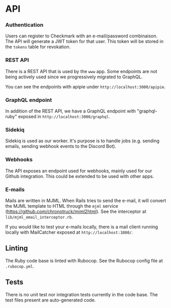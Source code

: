 # API

### Authentication

Users can register to Checkmark with an e-mail/password combinaison. The API will generate a JWT token for that user. This token will be stored in the `tokens` table for revokation.

### REST API

There is a REST API that is used by the `www` app. Some endpoints are not being actively used since we progressively migrated to GraphQL.

You can see the endpoints with apipie under `http://localhost:3000/apipie`.

### GraphQL endpoint

In addition of the REST API, we have a GraphQL endpoint with "graphql-ruby" exposed in `http://localhost:3000/graphql`.

### Sidekiq

Sidekiq is used as our worker. It's purpose is to handle jobs (e.g. sending emails, sending webhook events to the Discord Bot).

### Webhooks

The API exposes an endpoint used for webhooks, mainly used for our Github integration. This could be extended to be used with other apps.

### E-mails

Mails are written in MJML. When Rails tries to send the e-mail, it will convert the MJML template to HTML through the `mjml` service (https://github.com/chronotruck/mjml2html). See the interceptor at `lib/mjml_email_interceptor.rb`.

If you would like to test your e-mails locally, there is a mail client running locally with MailCatcher exposed at `http://localhost:1080/`.

## Linting

The Ruby code base is linted with Rubocop. See the Rubocop config file at `.rubocop.yml`.

## Tests

There is no unit test nor integration tests currently in the code base. The test files present are auto-generated code.
